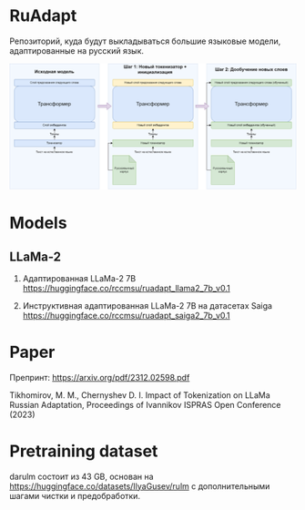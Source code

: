 # RuAdapt
Репозиторий, куда будут выкладываться большие языковые модели, адаптированные на русский язык.

![plot](adaptation2.drawio.png)

# Models
## LLaMa-2
1) Адаптированная LLaMa-2 7B
https://huggingface.co/rccmsu/ruadapt_llama2_7b_v0.1

2) Инструктивная адаптированная LLaMa-2 7B на датасетах Saiga
https://huggingface.co/rccmsu/ruadapt_saiga2_7b_v0.1

# Paper 
Препринт: https://arxiv.org/pdf/2312.02598.pdf

Tikhomirov, M. M., Chernyshev D. I. Impact of Tokenization on LLaMa Russian Adaptation, Proceedings of Ivannikov ISPRAS Open Conference (2023)

# Pretraining dataset
darulm состоит из 43 GB, основан на https://huggingface.co/datasets/IlyaGusev/rulm с дополнительными шагами чистки и предобработки.